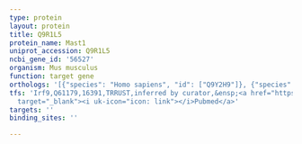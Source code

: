 ```yaml
---
type: protein
layout: protein
title: Q9R1L5
protein_name: Mast1
uniprot_accession: Q9R1L5
ncbi_gene_id: '56527'
organism: Mus musculus
function: target gene
orthologs: '[{"species": "Homo sapiens", "id": ["Q9Y2H9"]}, {"species": "Rattus norvegicus", "id": ["Q810W7"]}]'
tfs: 'Irf9,Q61179,16391,TRRUST,inferred by curator,&ensp;<a href="https://www.ncbi.nlm.nih.gov/pubmed/?term=29087512%5Buid%5D+OR+11318877%5Buid%5D"
  target="_blank"><i uk-icon="icon: link"></i>Pubmed</a>'
targets: ''
binding_sites: ''

---
```

